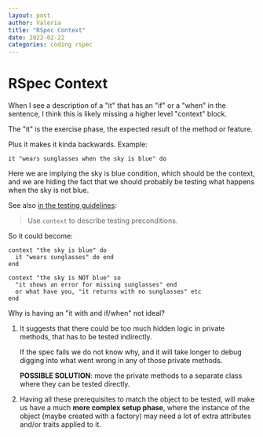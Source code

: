 ```yaml
---
layout: post
author: Valeria
title: "RSpec Context"
date: 2022-02-22
categories: coding rspec
---
```

# RSpec Context

When I see a description of a "it" that has an "if" or a "when" in the sentence,
I think this is likely missing a higher level "context" block.

The "it" is the exercise phase, the expected result of the method or feature.

Plus it makes it kinda backwards. Example:

```
it "wears sunglasses when the sky is blue" do
```

Here we are implying the sky is blue condition, which should be the context,
and we are hiding the fact that we should probably be testing what happens when the sky is not blue.

See also [in the testing
guidelines](https://github.com/thoughtbot/guides/tree/main/testing-rspec#unit-tests):

> Use `context` to describe testing preconditions.



So it could become:

```
context "the sky is blue" do
  it "wears sunglasses" do end
end

context "the sky is NOT blue" so
  "it shows an error for missing sunglasses" end
  or what have you, "it returns with no sunglasses" etc
end
```

Why is having an "it with and if/when" not ideal?
1. It suggests that there could be too much hidden logic in private methods, that has to be tested
   indirectly.

   If the spec fails we do not know why, and it will take longer to debug digging into
   what went wrong in any of those private methods.

   **POSSIBLE SOLUTION**: move the private methods to a separate class where they can be
   tested directly.

2. Having all these prerequisites to match the object to be tested, will make us
   have a much **more complex setup phase**, where the instance of the object (maybe created
   with a factory) may need a lot of extra attributes and/or traits applied to it.
